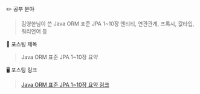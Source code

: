 ✏️ 공부 분야 
> 김영한님이 쓴 Java ORM 표준 JPA 1~10장 
> 엔티티, 연관관계, 프록시, 값타입, 쿼리언어 등

📗 포스팅 제목
> Java ORM 표준 JPA 1~10장 요약

🖥️ 포스팅 링크
> [ Java ORM 표준 JPA 1~10장 요약 링크 ](https://thrilling-litter-797.notion.site/Java-ORM-JPA-1a876657159c8072bb56d0782b7744ab)

